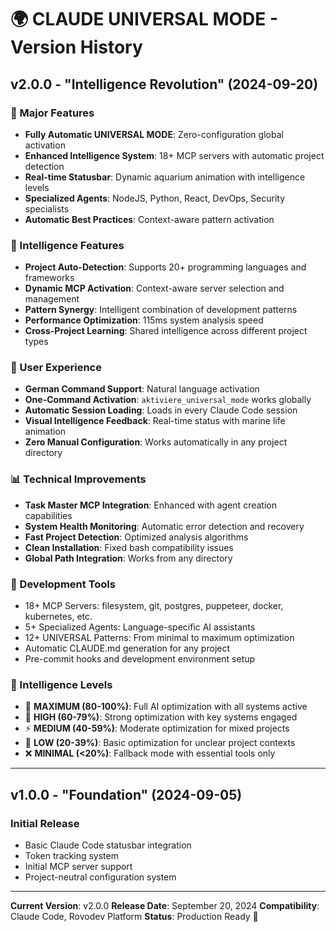 # 🌍 CLAUDE UNIVERSAL MODE - Version History

## v2.0.0 - "Intelligence Revolution" (2024-09-20)

### 🚀 Major Features
- **Fully Automatic UNIVERSAL MODE**: Zero-configuration global activation
- **Enhanced Intelligence System**: 18+ MCP servers with automatic project detection
- **Real-time Statusbar**: Dynamic aquarium animation with intelligence levels
- **Specialized Agents**: NodeJS, Python, React, DevOps, Security specialists
- **Automatic Best Practices**: Context-aware pattern activation

### 🧠 Intelligence Features
- **Project Auto-Detection**: Supports 20+ programming languages and frameworks
- **Dynamic MCP Activation**: Context-aware server selection and management
- **Pattern Synergy**: Intelligent combination of development patterns
- **Performance Optimization**: 115ms system analysis speed
- **Cross-Project Learning**: Shared intelligence across different project types

### 🎯 User Experience
- **German Command Support**: Natural language activation
- **One-Command Activation**: `aktiviere_universal_mode` works globally
- **Automatic Session Loading**: Loads in every Claude Code session
- **Visual Intelligence Feedback**: Real-time status with marine life animation
- **Zero Manual Configuration**: Works automatically in any project directory

### 📊 Technical Improvements
- **Task Master MCP Integration**: Enhanced with agent creation capabilities
- **System Health Monitoring**: Automatic error detection and recovery
- **Fast Project Detection**: Optimized analysis algorithms
- **Clean Installation**: Fixed bash compatibility issues
- **Global Path Integration**: Works from any directory

### 🔧 Development Tools
- 18+ MCP Servers: filesystem, git, postgres, puppeteer, docker, kubernetes, etc.
- 5+ Specialized Agents: Language-specific AI assistants
- 12+ UNIVERSAL Patterns: From minimal to maximum optimization
- Automatic CLAUDE.md generation for any project
- Pre-commit hooks and development environment setup

### 🌟 Intelligence Levels
- 🌟 **MAXIMUM (80-100%)**: Full AI optimization with all systems active
- 🚀 **HIGH (60-79%)**: Strong optimization with key systems engaged
- ⚡ **MEDIUM (40-59%)**: Moderate optimization for mixed projects
- 🔧 **LOW (20-39%)**: Basic optimization for unclear project contexts
- ❌ **MINIMAL (<20%)**: Fallback mode with essential tools only

---

## v1.0.0 - "Foundation" (2024-09-05)

### Initial Release
- Basic Claude Code statusbar integration
- Token tracking system
- Initial MCP server support
- Project-neutral configuration system

---

**Current Version**: v2.0.0
**Release Date**: September 20, 2024
**Compatibility**: Claude Code, Rovodev Platform
**Status**: Production Ready 🚀